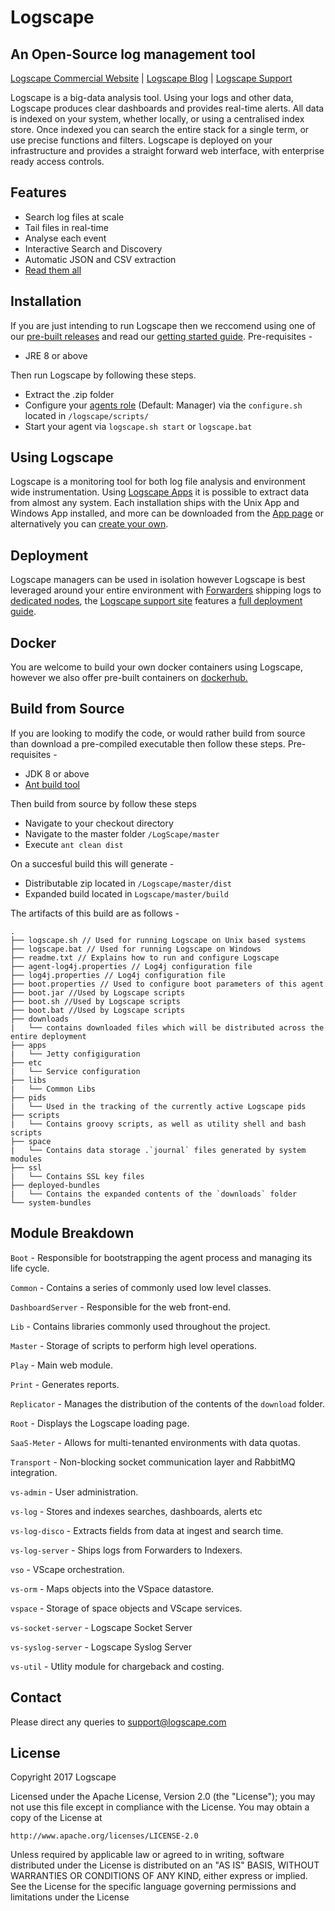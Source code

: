 # Logscape
## An Open-Source log management tool
[Logscape Commercial Website](http://www.logscape.com) | [Logscape Blog](http://blog.logscape.com) | [Logscape Support](http://support.logscape.com)

Logscape is a big-data analysis tool. Using your logs and other data, Logscape produces clear dashboards and provides real-time alerts. All data is indexed on your system, whether locally, or using a centralised index store. Once indexed you can search the entire stack for a single term, or use precise functions and filters. Logscape is deployed on your infrastructure and provides a straight forward web interface, with enterprise ready access controls.

## Features
* Search log files at scale
* Tail files in real-time
* Analyse each event
* Interactive Search and Discovery
* Automatic JSON and CSV extraction
* [Read them all](http://logscape.com/product.html)

## Installation
If you are just intending to run Logscape then we reccomend using one of our [pre-built releases](www.github.com) and read our [getting started guide](http://logscape.github.io/tutorials-walkthrough.html).
Pre-requisites -
*  JRE 8 or above

Then run Logscape by following these steps.
* Extract the .zip folder
* Configure your [agents role](https://logscape.github.io/deploy.html) (Default: Manager) via the `configure.sh` located in ```/logscape/scripts/```
* Start your agent via `logscape.sh start` or `logscape.bat`
## Using Logscape

Logscape is a monitoring tool for both log file analysis and environment wide instrumentation. Using [Logscape Apps](logscape.github.io/apps.html) it is possible to extract data from almost any system. Each installation ships with the Unix App and Windows App installed, and more can be downloaded from the [App page](logscape.github.io/apps.html) or alternatively you can [create your own](http://logscape.github.io/app-develop.html).
## Deployment
Logscape managers can be used in isolation however Logscape is best leveraged around your entire environment with [Forwarders](http://logscape.github.io/deploy-forwarder.html) shipping logs to [dedicated nodes](http://logscape.github.io/deploy-indexstore.html), the [Logscape support site](http://logscape.github.io/) features a [full deployment guide](http://logscape.github.io/deploy.html).

## Docker
You are welcome to build your own docker containers using Logscape, however we also offer pre-built containers on [dockerhub.](https://hub.docker.com/r/logscape/logscape/)

## Build from Source
If you are looking to modify the code, or would rather build from source than download a pre-compiled executable then follow these steps.
Pre-requisites -
* JDK 8 or above
* [Ant build tool](http://ant.apache.org/)

Then build from source by follow these steps
* Navigate to your checkout directory
* Navigate to the master folder `/LogScape/master`
* Execute `ant clean dist`

On a succesful build this will generate -
* Distributable zip located in `/Logscape/master/dist`
* Expanded build located in `Logscape/master/build`

The artifacts of this build are as follows -
```
.
├── logscape.sh // Used for running Logscape on Unix based systems
├── logscape.bat // Used for running Logscape on Windows
├── readme.txt // Explains how to run and configure Logscape
├── agent-log4j.properties // Log4j configuration file
├── log4j.properties // Log4j configuration file
├── boot.properties // Used to configure boot parameters of this agent
├── boot.jar //Used by Logscape scripts
├── boot.sh //Used by Logscape scripts
├── boot.bat //Used by Logscape scripts
├── downloads
|   └── contains downloaded files which will be distributed across the entire deployment
├── apps
|   └── Jetty configiguration
├── etc
|   └── Service configuration
├── libs
|   └── Common Libs
├── pids
|   └── Used in the tracking of the currently active Logscape pids
├── scripts
|   └── Contains groovy scripts, as well as utility shell and bash scripts
├── space
|   └── Contains data storage .`journal` files generated by system modules
├── ssl
|   └── Contains SSL key files
├── deployed-bundles
|   └── Contains the expanded contents of the `downloads` folder
└── system-bundles
```

## Module Breakdown
`Boot` - Responsible for bootstrapping the agent process and managing its life cycle.

`Common` - Contains a series of commonly used low level classes.

`DashboardServer` - Responsible for the web front-end.

`Lib` - Contains libraries commonly used throughout the project.

`Master` - Storage of scripts to perform high level operations.

`Play` - Main web module.

`Print` - Generates reports.

`Replicator` - Manages the distribution of the contents of the `download` folder.

`Root` - Displays the Logscape loading page.

`SaaS-Meter` - Allows for multi-tenanted environments with data quotas.

`Transport` - Non-blocking socket communication layer and RabbitMQ integration.

`vs-admin` - User administration.

`vs-log` - Stores and indexes searches, dashboards, alerts etc

`vs-log-disco` - Extracts fields from data at ingest and search time.

`vs-log-server` - Ships logs from Forwarders to Indexers.

`vso` - VScape orchestration.

`vs-orm` - Maps objects into the VSpace datastore.

`vspace` - Storage of space objects and VScape services.

`vs-socket-server` - Logscape Socket Server

`vs-syslog-server` - Logscape Syslog Server

`vs-util` - Utlity module for chargeback and costing.

## Contact
Please direct any queries to support@logscape.com

## License
Copyright 2017 Logscape

Licensed under the Apache License, Version 2.0 (the "License");
you may not use this file except in compliance with the License.
You may obtain a copy of the License at

    http://www.apache.org/licenses/LICENSE-2.0

Unless required by applicable law or agreed to in writing, software
distributed under the License is distributed on an "AS IS" BASIS,
WITHOUT WARRANTIES OR CONDITIONS OF ANY KIND, either express or implied.
See the License for the specific language governing permissions and
limitations under the License
